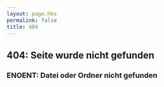 ```yaml
---
layout: page.hbs
permalink: false
title: 404
---
```

## 404: Seite wurde nicht gefunden
### ENOENT: Datei oder Ordner nicht gefunden

